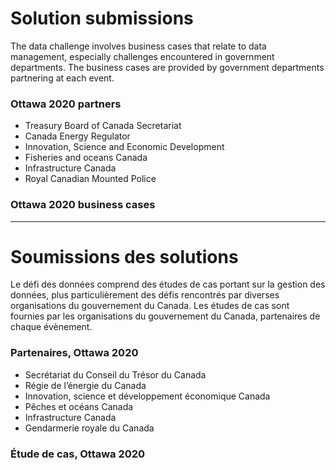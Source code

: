 # Solution submissions

The data challenge involves business cases that relate to data management, especially challenges encountered in government departments. The business cases are provided by government departments partnering at each event. 

### Ottawa 2020 partners
- Treasury Board of Canada Secretariat
- Canada Energy Regulator
- Innovation, Science and Economic Development
- Fisheries and oceans Canada
- Infrastructure Canada
- Royal Canadian Mounted Police

### Ottawa 2020 business cases

---

# Soumissions des solutions

Le défi des données comprend des études de cas portant sur la gestion des données, plus particulièrement des défis rencontrés par diverses organisations du gouvernement du Canada. Les études de cas sont fournies par les organisations du gouvernement du Canada, partenaires de chaque évènement.

### Partenaires, Ottawa 2020
- Secrétariat du Conseil du Trésor du Canada
- Régie de l’énergie du Canada
- Innovation, science et développement économique Canada
- Pêches et océans Canada
- Infrastructure Canada
- Gendarmerie royale du Canada

### Étude de cas, Ottawa 2020

